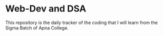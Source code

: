 # Web-Dev and DSA
This repository is the daily tracker of the coding that I will learn from the Sigma Batch of Apna College.
